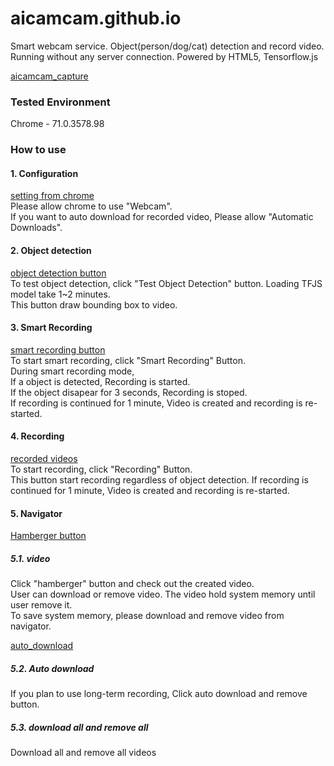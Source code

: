 # aicamcam.github.io
Smart webcam service. Object(person/dog/cat) detection and record video. Running without any server connection. Powered by HTML5, Tensorflow.js

[aicamcam_capture]()  


### Tested Environment
Chrome - 71.0.3578.98
 
### How to use
#### 1. Configuration
[setting from chrome]()  
Please allow chrome to use "Webcam".  
If you want to auto download for recorded video, Please allow "Automatic Downloads".   

#### 2. Object detection  
[object detection button]()  
To test object detection, click "Test Object Detection" button. 
Loading TFJS model take 1~2 minutes.  
This button draw bounding box to video. 

#### 3. Smart Recording  
[smart recording button]()  
To start smart recording, click "Smart Recording" Button.  
During smart recording mode,   
If a object is detected, Recording is started.  
If the object disapear for 3 seconds, Recording is stoped.   
If recording is continued for 1 minute, Video is created and recording is re-started.  

#### 4. Recording 
[recorded videos]()  
To start recording, click "Recording" Button.  
This button start recording regardless of object detection. 
If recording is continued for 1 minute, Video is created and recording is re-started.  

#### 5. Navigator
[Hamberger button]()  
##### 5.1. video
Click "hamberger" button and check out the created video.   
User can download or remove video. 
The video hold system memory until user remove it.   
To save system memory, please download and remove video from navigator.   

[auto_download]()  
##### 5.2. Auto download
If you plan to use long-term recording, 
Click auto download and remove button.  

##### 5.3. download all and remove all 
Download all and remove all videos
